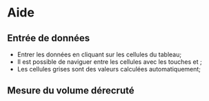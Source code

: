 # Aide

## Entrée de données

- Entrer les données en cliquant sur les cellules du tableau;
- Il est possible de naviguer entre les cellules avec les touches
	<Tab> et <Maj-Tab>;
- Les cellules grises sont des valeurs calculées automatiquement;

## Mesure du volume dérecruté
